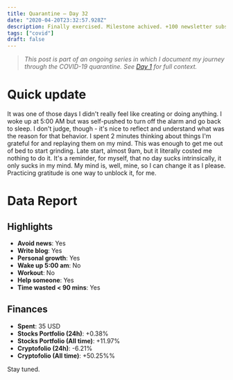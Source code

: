 ```yaml
---
title: Quarantine — Day 32
date: "2020-04-20T23:32:57.928Z"
description: Finally exercised. Milestone achived. +100 newsletter subscribers. 
tags: ["covid"]
draft: false
---
```


> *This post is part of an ongoing series in which I document my journey through the COVID-19 quarantine. See [Day 1](/quarantine-day-1) for full context.*

<div class="divider"></div>

# Quick update

It was one of those days I didn't really feel like creating or doing anything. I woke up at 5:00 AM but was self-pushed to turn off the alarm and go back to sleep. I don't judge, though - it's nice to reflect and understand what was the reason for that behavior. I spent 2 minutes thinking about things I'm grateful for and replaying them on my mind. This was enough to get me out of bed to start grinding. Late start, almost 9am, but it literally costed me nothing to do it. It's a reminder, for myself, that no day sucks intrinsically, it only sucks in my mind. My mind is, well, mine, so I can change it as I please. Practicing gratitude is one way to unblock it, for me.

<div class="divider"></div>

# Data Report

## Highlights

* **Avoid news**: Yes
* **Write blog**: Yes
* **Personal growth**: Yes
* **Wake up 5:00 am**: No
* **Workout**: No
* **Help someone**: Yes
* **Time wasted < 90 mins**: Yes

## Finances

* **Spent**: 35 USD
* **Stocks Portfolio (24h)**: +0.38%
* **Stocks Portfolio (All time)**: +11.97%
* **Cryptofolio (24h)**: -6.21%
* **Cryptofolio (All time)**: +50.25%%

<div class="divider"></div>

Stay tuned.

